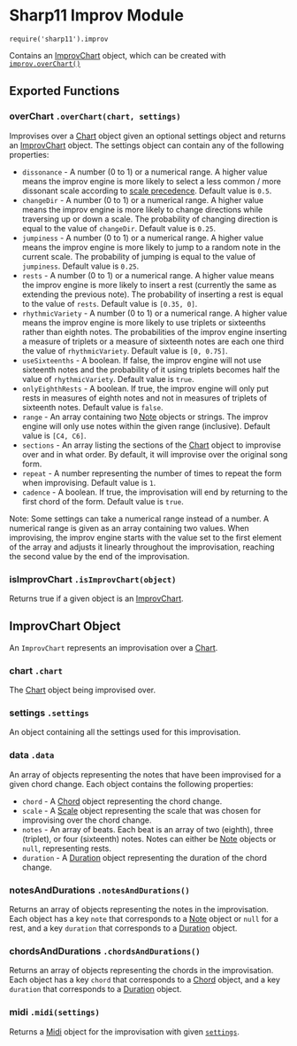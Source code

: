 # Sharp11 Improv Module
`require('sharp11').improv`

Contains an [ImprovChart](#improv-chart-object) object, which can be created with [`improv.overChart()`](#module-over-chart)

## <a name="module"></a> Exported Functions
### <a name="module-over-chart"></a> overChart `.overChart(chart, settings)`
Improvises over a [Chart](chart.md#chart-object) object given an optional settings object and returns an [ImprovChart](#improv-chart-object) object.  The settings object can contain any of the following properties:
* `dissonance` - A number (0 to 1) or a numerical range.  A higher value means the improv engine is more likely to select a less common / more dissonant scale according to [scale precedence](scale.md#module-precedence).  Default value is `0.5`.
* `changeDir` - A number (0 to 1) or a numerical range.  A higher value means the improv engine is more likely to change directions while traversing up or down a scale.  The probability of changing direction is equal to the value of `changeDir`.  Default value is `0.25`.
* `jumpiness` - A number (0 to 1) or a numerical range.  A higher value means the improv engine is more likely to jump to a random note in the current scale.  The probability of jumping is equal to the value of `jumpiness`.  Default value is `0.25`.
* `rests` - A number (0 to 1) or a numerical range.  A higher value means the improv engine is more likely to insert a rest (currently the same as extending the previous note).  The probability of inserting a rest is equal to the value of `rests`.  Default value is `[0.35, 0]`.
* `rhythmicVariety` - A number (0 to 1) or a numerical range.  A higher value means the improv engine is more likely to use triplets or sixteenths rather than eighth notes.  The probabilities of the improv engine inserting a measure of triplets or a measure of sixteenth notes are each one third the value of `rhythmicVariety`.  Default value is `[0, 0.75]`.
* `useSixteenths` - A boolean.  If false, the improv engine will not use sixteenth notes and the probability of it using triplets becomes half the value of `rhythmicVariety`.  Default value is `true`.
* `onlyEighthRests` - A boolean.  If true, the improv engine will only put rests in measures of eighth notes and not in measures of triplets of sixteenth notes.  Default value is `false`.
* `range` - An array containing two [Note](note.md#note-object) objects or strings.  The improv engine will only use notes within the given range (inclusive).  Default value is `[C4, C6]`.
* `sections` - An array listing the sections of the [Chart](chart.md#chart-object) object to improvise over and in what order.  By default, it will improvise over the original song form.
* `repeat` - A number representing the number of times to repeat the form when improvising.  Default value is `1`.
* `cadence` - A boolean.  If true, the improvisation will end by returning to the first chord of the form.  Default value is `true`.

Note: Some settings can take a numerical range instead of a number.  A numerical range is given as an array containing two values.  When improvising, the improv engine starts with the value set to the first element of the array and adjusts it linearly throughout the improvisation, reaching the second value by the end of the improvisation.

### <a name="module-isImprovChart"></a> isImprovChart `.isImprovChart(object)`
Returns true if a given object is an [ImprovChart](#improv-chart-object).

## <a name="improv-chart-object"></a> ImprovChart Object
An `ImprovChart` represents an improvisation over a [Chart](chart.md#chart-object).

### <a name="improv-chart-chart"></a> chart `.chart`
The [Chart](chart.md#chart-object) object being improvised over.

### <a name="improv-chart-settings"></a> settings `.settings`
An object containing all the settings used for this improvisation.

### <a name="improv-chart-data"></a> data `.data`
An array of objects representing the notes that have been improvised for a given chord change.  Each object contains the following properties:
* `chord` - A [Chord](chord.md#chord-object) object representing the chord change.
* `scale` - A [Scale](scale.md#scale-object) object representing the scale that was chosen for improvising over the chord change.
* `notes` - An array of beats.  Each beat is an array of two (eighth), three (triplet), or four (sixteenth) notes.  Notes can either be [Note](note.md#note-object) objects or `null`, representing rests.
* `duration` - A [Duration](duration.md#duration-object) object representing the duration of the chord change.

### <a name="improv-chart-notes-and-durations"></a> notesAndDurations `.notesAndDurations()`
Returns an array of objects representing the notes in the improvisation.  Each object has a key `note` that corresponds to a [Note](note.md#chord-object) object or `null` for a rest, and a key `duration` that corresponds to a [Duration](duration.md#duration-object) object.

### <a name="improv-chart-chords-and-durations"></a> chordsAndDurations `.chordsAndDurations()`
Returns an array of objects representing the chords in the improvisation.  Each object has a key `chord` that corresponds to a [Chord](chord.md#chord-object) object, and a key `duration` that corresponds to a [Duration](duration.md#duration-object) object.

### <a name="improv-chart-midi"></a> midi `.midi(settings)`
Returns a [Midi](midi.md#midi-object) object for the improvisation with given [`settings`](midi.md#midi-settings).
